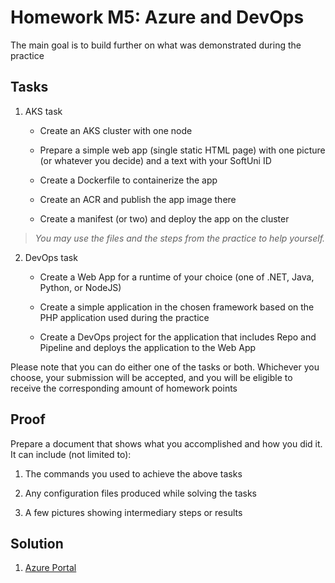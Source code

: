 # Homework M5: Azure and DevOps

The main goal is to build further on what was demonstrated during the
practice

## Tasks

1.  AKS task

    - Create an AKS cluster with one node

    - Prepare a simple web app (single static HTML page) with one
      picture (or whatever you decide) and a text with your SoftUni ID

    - Create a Dockerfile to containerize the app

    - Create an ACR and publish the app image there

    - Create a manifest (or two) and deploy the app on the cluster

> _You may use the files and the steps from the practice to help
> yourself._

2.  DevOps task

    - Create a Web App for a runtime of your choice (one of .NET, Java,
      Python, or NodeJS)

    - Create a simple application in the chosen framework based on the
      PHP application used during the practice

    - Create a DevOps project for the application that includes Repo and
      Pipeline and deploys the application to the Web App

Please note that you can do either one of the tasks or both. Whichever
you choose, your submission will be accepted, and you will be eligible
to receive the corresponding amount of homework points

## Proof

Prepare a document that shows what you accomplished and how you did it.
It can include (not limited to):

1.  The commands you used to achieve the above tasks

2.  Any configuration files produced while solving the tasks

3.  A few pictures showing intermediary steps or results

## Solution

1. [Azure Portal](./01-portal/portal.md)
